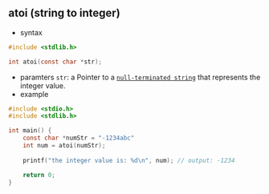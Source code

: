 ## atoi (string to integer)
- syntax
```C
#include <stdlib.h>

int atoi(const char *str);
```
- paramters
`str`: a Pointer to a [`null-terminated string`](../null-terminated-string/readme.md) that represents the integer value.
- example
```C
#include <stdio.h>
#include <stdlib.h>

int main() {
    const char *numStr = "-1234abc"
    int num = atoi(numStr);
    
    printf("the integer value is: %d\n", num); // output: -1234

    return 0;
}
```